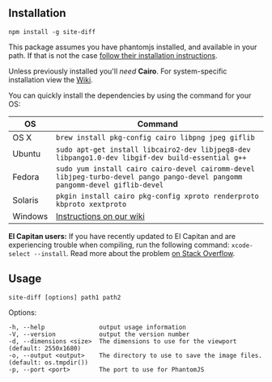 Installation
-----------------------

```shell
npm install -g site-diff
```

This package assumes you have phantomjs installed, and available in your path.
If that is not the case [follow their installation instructions](http://phantomjs.org/download.html).

Unless previously installed you'll _need_ __Cairo__. For system-specific installation view the [Wiki](https://github.com/Automattic/node-canvas/wiki/_pages).

You can quickly install the dependencies by using the command for your OS:

OS | Command
----- | -----
OS X | `brew install pkg-config cairo libpng jpeg giflib`
Ubuntu | `sudo apt-get install libcairo2-dev libjpeg8-dev libpango1.0-dev libgif-dev build-essential g++`
Fedora | `sudo yum install cairo cairo-devel cairomm-devel libjpeg-turbo-devel pango pango-devel pangomm pangomm-devel giflib-devel`
Solaris | `pkgin install cairo pkg-config xproto renderproto kbproto xextproto`
Windows | [Instructions on our wiki](https://github.com/Automattic/node-canvas/wiki/Installation---Windows)

**El Capitan users:** If you have recently updated to El Capitan and are experiencing trouble when compiling, run the following command: `xcode-select --install`. Read more about the problem [on Stack Overflow](http://stackoverflow.com/a/32929012/148072).


Usage
-----------------------

```site-diff [options] path1 path2```

  Options:

    -h, --help               output usage information
    -V, --version            output the version number
    -d, --dimensions <size>  The dimensions to use for the viewport (default: 2550x1680) 
    -o, --output <output>    The directory to use to save the image files. (default: os.tmpdir())
    -p, --port <port>        The port to use for PhantomJS

